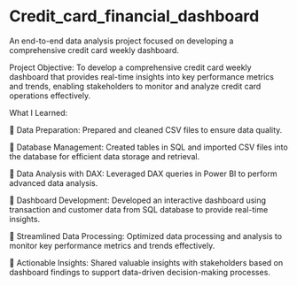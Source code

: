 # Credit_card_financial_dashboard
An end-to-end data analysis project focused on developing a comprehensive credit card weekly dashboard.

Project Objective:
To develop a comprehensive credit card weekly dashboard that provides real-time insights into key performance metrics and trends, enabling stakeholders to monitor and analyze credit card operations effectively.

What I Learned:

🔹 Data Preparation: Prepared and cleaned CSV files to ensure data quality.

🔹 Database Management: Created tables in SQL and imported CSV files into the database for efficient data storage and retrieval.

🔹 Data Analysis with DAX: Leveraged DAX queries in Power BI to perform advanced data analysis.

🔹 Dashboard Development: Developed an interactive dashboard using transaction and customer data from SQL database to provide real-time insights.

🔹 Streamlined Data Processing: Optimized data processing and analysis to monitor key performance metrics and trends effectively.

🔹 Actionable Insights: Shared valuable insights with stakeholders based on dashboard findings to support data-driven decision-making processes.


